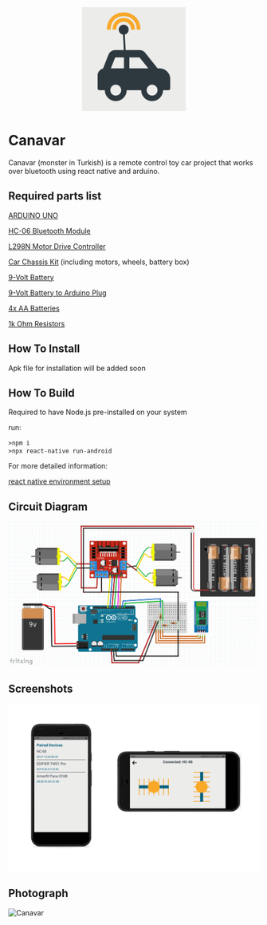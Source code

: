 <p align="center">
  <img alt="Canavar The color logo" src="./Canavar/assets/icon.png" width="208">
</p>

# Canavar

Canavar (monster in Turkish) is a remote control toy car project that works over bluetooth using react native and arduino.

## Required parts list

[ARDUINO UNO](https://www.amazon.com/Arduino-A000066-ARDUINO-UNO-R3/dp/B008GRTSV6/ref=sr_1_3?keywords=arduino&qid=1695223998&sr=8-3&th=1)

[HC-06 Bluetooth Module ](https://www.amazon.com/DSD-TECH-HC-06-Bluetooth-Raspberry/dp/B074J5WMH1/ref=sr_1_1_sspa?crid=23OWG9K28IDER&keywords=hc+06&qid=1678993542&sprefix=hc+0%2Caps%2C199&sr=8-1-spons&psc=1&spLa=ZW5jcnlwdGVkUXVhbGlmaWVyPUExT1lJNjFVN0lQQ0U3JmVuY3J5cHRlZElkPUEwOTcwODk2MldLVjNJOTBLOEFKNiZlbmNyeXB0ZWRBZElkPUEwNzA1OTA0MUVPV0JTMEhFTVk1QSZ3aWRnZXROYW1lPXNwX2F0ZiZhY3Rpb249Y2xpY2tSZWRpcmVjdCZkb05vdExvZ0NsaWNrPXRydWU=)

[L298N Motor Drive Controller](https://www.amazon.com/Qunqi-Controller-Module-Stepper-Arduino/dp/B014KMHSW6/ref=sr_1_7?crid=179K8ERLOZ22Z&keywords=L298N&qid=1678993275&sprefix=l298n%2Caps%2C204&sr=8-7)

[Car Chassis Kit](https://www.amazon.com/YIKESHU-Smart-Chassis-Encoder-Battery/dp/B075LD4FPN/ref=sr_1_31_sspa?keywords=car+chassis&qid=1678993174&sprefix=car+chas%2Caps%2C203&sr=8-31-spons&psc=1&spLa=ZW5jcnlwdGVkUXVhbGlmaWVyPUEzUVJFNFdaMFhESkgmZW5jcnlwdGVkSWQ9QTA1MjQyMzNHSDQ0S0I2R1RUNVcmZW5jcnlwdGVkQWRJZD1BMDE0MzIwNENVTEFFNEQyNjFHNSZ3aWRnZXROYW1lPXNwX210ZiZhY3Rpb249Y2xpY2tSZWRpcmVjdCZkb05vdExvZ0NsaWNrPXRydWU=) (including motors, wheels, battery box)

[9-Volt Battery](https://www.amazon.com/Eveready-Heavy-1222BP-9-Volt-Battery/dp/B00004YK3J/ref=sr_1_29?keywords=9v+batteries&qid=1678993634&sprefix=9v+bat%2Caps%2C213&sr=8-29)

[9-Volt Battery to Arduino Plug](https://www.amazon.com/5pack-Battery-2-1mm-Arduino-Corpco/dp/B01AXIEDX8/ref=sr_1_3?keywords=9v+to+arduino&qid=1678993719&sprefix=9v+to+ar%2Caps%2C201&sr=8-3)

[4x AA Batteries](https://www.amazon.com/Duracell-Coppertop-Alkaline-AA-Batteries/dp/B00000JHQ6/ref=sr_1_11?keywords=aa%2Bbattery&qid=1678993833&sprefix=aa%2B%2Caps%2C215&sr=8-11&th=1)

[1k Ohm Resistors](https://www.amazon.com/Projects-10EP5121K00-Ohm-Resistors-Pack/dp/B0185FK65K/ref=sr_1_9?crid=15WG1OF5D6KCM&keywords=1k+ohm&qid=1678994710&sprefix=1k+ohm%2Caps%2C229&sr=8-9)

## How To Install

Apk file for installation will be added soon

## How To Build

Required to have Node.js pre-installed on your system

run:

```
>npm i
>npx react-native run-android
```

For more detailed information:

[react native environment setup](https://reactnative.dev/docs/environment-setup)

## Circuit Diagram

![Circuit Diagram](/Canavar/assets/diagram.png)

## Screenshots

![Screenshots](/Canavar/assets/screenshots.png)

## Photograph

![Canavar](/Canavar/assets/canavar.jpg)
